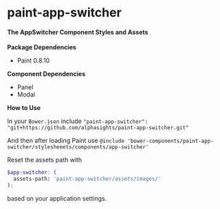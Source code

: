 # paint-app-switcher

#### The AppSwitcher Component Styles and Assets

**Package Dependencies**

* Paint 0.8.10

**Component Dependencies**

* Panel
* Modal

**How to Use**

In your `Bower.json` include
`"paint-app-switcher": "git+https://github.com/alphasights/paint-app-switcher.git"`

And then after loading Paint use
`@include 'bower-components/paint-app-switcher/stylesheeets/components/app-switcher'`

Reset the assets path with

```scss
$app-switcher: (
  assets-path: 'paint-app-switcher/assets/images/'
);
```
based on your application settings.